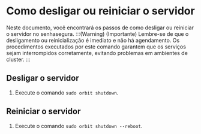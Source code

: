 # Como desligar ou reiniciar o servidor

Neste documento, você encontrará os passos de como desligar ou reiniciar o servidor no senhasegura.
:::(Warning) (Importante)
Lembre-se de que o desligamento ou reinicialização é imediato e não há agendamento. Os procedimentos executados por este comando garantem que os serviços sejam interrompidos corretamente, evitando problemas em ambientes de cluster.
:::
## Desligar o servidor

1. Execute o comando `sudo orbit shutdown`.

## Reiniciar o servidor

1. Execute o comando `sudo orbit shutdown --reboot`.
